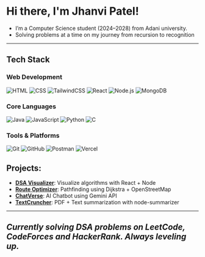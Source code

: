 #  Hi there, I'm Jhanvi Patel!
- I’m a Computer Science student (2024–2028) from Adani university.
- Solving problems at a time on my journey from recursion to recognition 
  
---
##  Tech Stack

### Web Development
![HTML](https://img.shields.io/badge/HTML5-E34F26?style=flat&logo=html5&logoColor=white)
![CSS](https://img.shields.io/badge/CSS3-1572B6?style=flat&logo=css3&logoColor=white)
![TailwindCSS](https://img.shields.io/badge/TailwindCSS-38B2AC?style=flat&logo=tailwind-css&logoColor=white)
![React](https://img.shields.io/badge/React-61DAFB?style=flat&logo=react&logoColor=black)
![Node.js](https://img.shields.io/badge/Node.js-339933?style=flat&logo=node.js&logoColor=white)
![MongoDB](https://img.shields.io/badge/MongoDB-4EA94B?style=flat&logo=mongodb&logoColor=white)

###  Core Languages
![Java](https://img.shields.io/badge/Java-ED8B00?style=flat&logo=java&logoColor=white)
![JavaScript](https://img.shields.io/badge/JavaScript-F7DF1E?style=flat&logo=javascript&logoColor=black)
![Python](https://img.shields.io/badge/Python-3776AB?style=flat&logo=python&logoColor=white)
![C](https://img.shields.io/badge/C-00599C?style=flat&logo=c&logoColor=white)

###  Tools & Platforms
![Git](https://img.shields.io/badge/Git-F05032?style=flat&logo=git&logoColor=white)
![GitHub](https://img.shields.io/badge/GitHub-181717?style=flat&logo=github&logoColor=white)
![Postman](https://img.shields.io/badge/Postman-FF6C37?style=flat&logo=postman&logoColor=white)
![Vercel](https://img.shields.io/badge/Vercel-000000?style=flat&logo=vercel&logoColor=white)

##  Projects:
-  [**DSA Visualizer**](https://dsa-visualizer-gilt.vercel.app/): Visualize algorithms with React + Node
-  [**Route Optimizer**](https://route-optimizer-one.vercel.app/): Pathfinding using Dijkstra + OpenStreetMap
-  [**ChatVerse**](https://github.com/jhanvi857/chatVerse-bot): AI Chatbot using Gemini API
-  [**TextCruncher**](https://text-cruncher.vercel.app/): PDF + Text summarization with node-summarizer
  ---  

## *Currently solving DSA problems on LeetCode, CodeForces and HackerRank. Always leveling up.*

